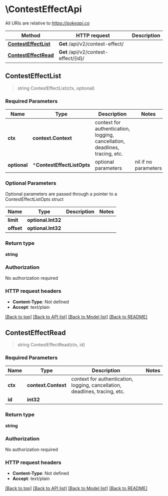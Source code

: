 # \ContestEffectApi

All URIs are relative to *https://pokeapi.co*

Method | HTTP request | Description
------------- | ------------- | -------------
[**ContestEffectList**](ContestEffectApi.md#ContestEffectList) | **Get** /api/v2/contest-effect/ | 
[**ContestEffectRead**](ContestEffectApi.md#ContestEffectRead) | **Get** /api/v2/contest-effect/{id}/ | 



## ContestEffectList

> string ContestEffectList(ctx, optional)



### Required Parameters


Name | Type | Description  | Notes
------------- | ------------- | ------------- | -------------
**ctx** | **context.Context** | context for authentication, logging, cancellation, deadlines, tracing, etc.
 **optional** | ***ContestEffectListOpts** | optional parameters | nil if no parameters

### Optional Parameters

Optional parameters are passed through a pointer to a ContestEffectListOpts struct


Name | Type | Description  | Notes
------------- | ------------- | ------------- | -------------
 **limit** | **optional.Int32**|  | 
 **offset** | **optional.Int32**|  | 

### Return type

**string**

### Authorization

No authorization required

### HTTP request headers

- **Content-Type**: Not defined
- **Accept**: text/plain

[[Back to top]](#) [[Back to API list]](../README.md#documentation-for-api-endpoints)
[[Back to Model list]](../README.md#documentation-for-models)
[[Back to README]](../README.md)


## ContestEffectRead

> string ContestEffectRead(ctx, id)



### Required Parameters


Name | Type | Description  | Notes
------------- | ------------- | ------------- | -------------
**ctx** | **context.Context** | context for authentication, logging, cancellation, deadlines, tracing, etc.
**id** | **int32**|  | 

### Return type

**string**

### Authorization

No authorization required

### HTTP request headers

- **Content-Type**: Not defined
- **Accept**: text/plain

[[Back to top]](#) [[Back to API list]](../README.md#documentation-for-api-endpoints)
[[Back to Model list]](../README.md#documentation-for-models)
[[Back to README]](../README.md)

